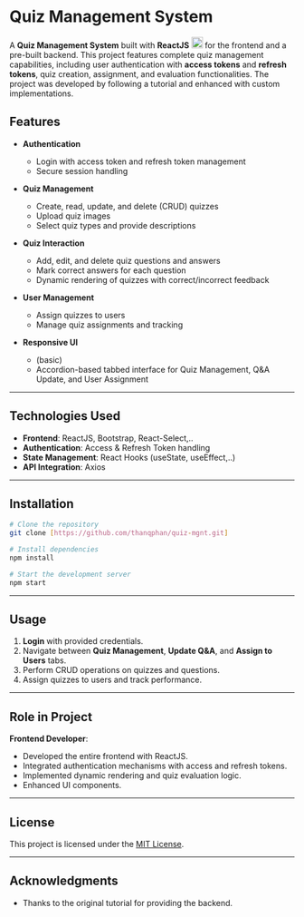 # Quiz Management System

A **Quiz Management System** built with **ReactJS** <img src="https://skillicons.dev/icons?i=react&theme=dark" width="20"/>  for the frontend and a pre-built backend. This project features complete quiz management capabilities, including user authentication with **access tokens** and **refresh tokens**, quiz creation, assignment, and evaluation functionalities. The project was developed by following a tutorial and enhanced with custom implementations.

## Features

- **Authentication**
  - Login with access token and refresh token management
  - Secure session handling

- **Quiz Management**
  - Create, read, update, and delete (CRUD) quizzes
  - Upload quiz images
  - Select quiz types and provide descriptions

- **Quiz Interaction**
  - Add, edit, and delete quiz questions and answers
  - Mark correct answers for each question
  - Dynamic rendering of quizzes with correct/incorrect feedback

- **User Management**
  - Assign quizzes to users
  - Manage quiz assignments and tracking

- **Responsive UI**
  - (basic) 
  - Accordion-based tabbed interface for Quiz Management, Q&A Update, and User Assignment
  
---

##  Technologies Used

- **Frontend**: ReactJS, Bootstrap, React-Select,..
- **Authentication**: Access & Refresh Token handling
- **State Management**: React Hooks (useState, useEffect,..)
- **API Integration**: Axios

---

## Installation

```bash
# Clone the repository
git clone [https://github.com/thanqphan/quiz-mgnt.git]

# Install dependencies
npm install

# Start the development server
npm start
```

---

## Usage

1. **Login** with provided credentials.
2. Navigate between **Quiz Management**, **Update Q&A**, and **Assign to Users** tabs.
3. Perform CRUD operations on quizzes and questions.
4. Assign quizzes to users and track performance.

---

## Role in Project

**Frontend Developer**:
- Developed the entire frontend with ReactJS.
- Integrated authentication mechanisms with access and refresh tokens.
- Implemented dynamic rendering and quiz evaluation logic.
- Enhanced UI components.

---

## License

This project is licensed under the [MIT License](LICENSE).

---

## Acknowledgments

- Thanks to the original tutorial for providing the backend.
